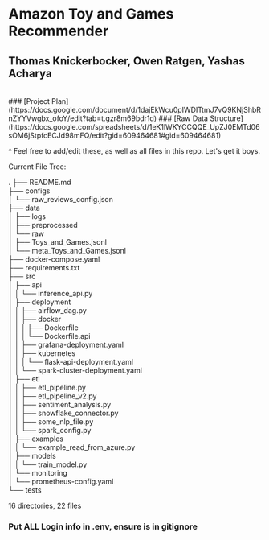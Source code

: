 # Amazon Toy and Games Recommender
## Thomas Knickerbocker, Owen Ratgen, Yashas Acharya
<br>
### [Project Plan] (https://docs.google.com/document/d/1dajEkWcu0pIWDITtmJ7vQ9KNjShbRnZYYVwgbx_ofoY/edit?tab=t.gzr8m69bdr1d)
### [Raw Data Structure] (https://docs.google.com/spreadsheets/d/1eK1lWKYCCQQE_UpZJ0EMTd06sOM6jStpfcECJd98mFQ/edit?gid=609464681#gid=609464681)

^ Feel free to add/edit these, as well as all files in this repo. Let's get it boys.

Current File Tree:

.
├── README.md  
├── configs  
│   └── raw_reviews_config.json  
├── data  
│   ├── logs  
│   ├── preprocessed  
│   └── raw  
│       ├── Toys_and_Games.jsonl  
│       └── meta_Toys_and_Games.jsonl  
├── docker-compose.yaml  
├── requirements.txt  
├── src  
│   ├── api  
│   │   └── inference_api.py  
│   ├── deployment  
│   │   ├── airflow_dag.py  
│   │   ├── docker  
│   │   │   ├── Dockerfile  
│   │   │   └── Dockerfile.api  
│   │   ├── grafana-deployment.yaml  
│   │   ├── kubernetes  
│   │   │   └── flask-api-deployment.yaml  
│   │   └── spark-cluster-deployment.yaml  
│   ├── etl  
│   │   ├── etl_pipeline.py  
│   │   ├── etl_pipeline_v2.py  
│   │   ├── sentiment_analysis.py  
│   │   ├── snowflake_connector.py  
│   │   ├── some_nlp_file.py  
│   │   └── spark_config.py  
│   ├── examples  
│   │   └── example_read_from_azure.py  
│   ├── models  
│   │   └── train_model.py  
│   └── monitoring  
│       └── prometheus-config.yaml  
└── tests  

16 directories, 22 files

### Put ALL Login info in .env, ensure is in gitignore


